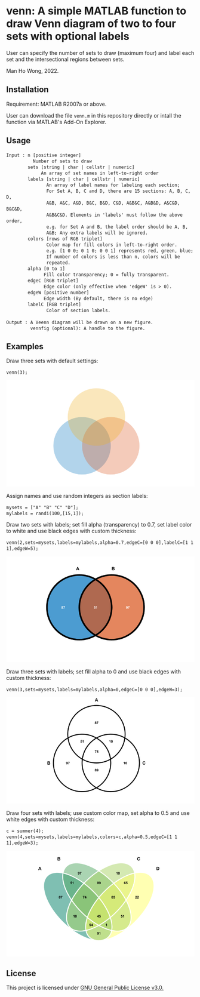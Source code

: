 # venn: A simple MATLAB function to draw Venn diagram of two to four sets with optional labels

User can specify the number of sets to draw (maximum four) and label each set and the intersectional regions between sets.
 
Man Ho Wong, 2022.

## Installation

Requirement: MATLAB R2007a or above.

User can download the file `venn.m` in this repository directly or intall the function via MATLAB's Add-On Explorer.

## Usage

```
Input : n [positive integer]
          Number of sets to draw
        sets [string | char | cellstr | numeric]
             An array of set names in left-to-right order
        labels [string | char | cellstr | numeric]
               An array of label names for labeling each section;
               For Set A, B, C and D, there are 15 sections: A, B, C, D,
               A&B, A&C, A&D, B&C, B&D, C&D, A&B&C, A&B&D, A&C&D, B&C&D,
               A&B&C&D. Elements in 'labels' must follow the above order,
               e.g. for Set A and B, the label order should be A, B,
               A&B; Any extra labels will be ignored.
        colors [rows of RGB triplet]
               Color map for fill colors in left-to-right order.
               e.g. [1 0 0; 0 1 0; 0 0 1] represents red, green, blue;
               If number of colors is less than n, colors will be
               repeated.
        alpha [0 to 1]
              Fill color transparency; 0 = fully transparent.
        edgeC [RGB triplet]
              Edge color (only effective when 'edgeW' is > 0).
        edgeW [positive number]
              Edge width (By default, there is no edge)
        labelC [RGB triplet]
               Color of section labels.

Output : A Veenn diagram will be drawn on a new figure.
         vennfig (optional): A handle to the figure.
```

## Examples

Draw three sets with default settings:

```
venn(3);
```
![3sets1](resources/3sets1.png)

Assign names and use random integers as section labels:
```
mysets = ["A" "B" "C" "D"];
mylabels = randi(100,[15,1]);
```

Draw two sets with labels; set fill alpha (transparency) to 0.7, set label color to white and use black edges with custom thickness:

```
venn(2,sets=mysets,labels=mylabels,alpha=0.7,edgeC=[0 0 0],labelC=[1 1 1],edgeW=5);
```
![2sets](resources/2sets.png)


Draw three sets with labels; set fill alpha to 0 and use black edges with custom thickness:

```
venn(3,sets=mysets,labels=mylabels,alpha=0,edgeC=[0 0 0],edgeW=3);
```
![3sets2](resources/3sets2.png)

Draw four sets with labels; use custom color map, set alpha to 0.5 and use white edges with custom thickness:

```
c = summer(4);
venn(4,sets=mysets,labels=mylabels,colors=c,alpha=0.5,edgeC=[1 1 1],edgeW=3);
```
![4sets](resources/4sets.png)

## License

This project is licensed under [GNU General Public License v3.0.](LICENSE)